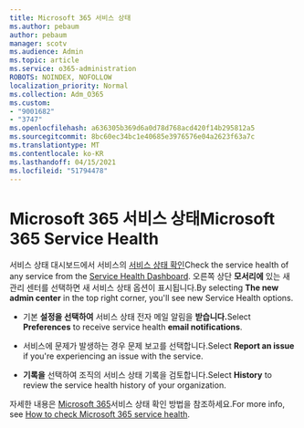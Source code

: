 ```yaml
---
title: Microsoft 365 서비스 상태
ms.author: pebaum
author: pebaum
manager: scotv
ms.audience: Admin
ms.topic: article
ms.service: o365-administration
ROBOTS: NOINDEX, NOFOLLOW
localization_priority: Normal
ms.collection: Adm_O365
ms.custom:
- "9001682"
- "3747"
ms.openlocfilehash: a636305b369d6a0d78d768acd420f14b295812a5
ms.sourcegitcommit: 8bc60ec34bc1e40685e3976576e04a2623f63a7c
ms.translationtype: MT
ms.contentlocale: ko-KR
ms.lasthandoff: 04/15/2021
ms.locfileid: "51794478"
---
```

# <a name="microsoft-365-service-health"></a><span data-ttu-id="3d483-102">Microsoft 365 서비스 상태</span><span class="sxs-lookup"><span data-stu-id="3d483-102">Microsoft 365 Service Health</span></span>


<span data-ttu-id="3d483-103">서비스 상태 대시보드에서 서비스의 [서비스 상태 확인](https://admin.microsoft.com/Adminportal/Home?source=applauncher#/servicehealth)</span><span class="sxs-lookup"><span data-stu-id="3d483-103">Check the service health of any service from the [Service Health Dashboard](https://admin.microsoft.com/Adminportal/Home?source=applauncher#/servicehealth).</span></span> <span data-ttu-id="3d483-104">오른쪽 상단 **모서리에** 있는 새 관리 센터를 선택하면 새 서비스 상태 옵션이 표시됩니다.</span><span class="sxs-lookup"><span data-stu-id="3d483-104">By selecting **The new admin center** in the top right corner, you'll see new Service Health options.</span></span>

- <span data-ttu-id="3d483-105">기본 **설정을 선택하여** 서비스 상태 전자 메일 알림을 **받습니다.**</span><span class="sxs-lookup"><span data-stu-id="3d483-105">Select **Preferences** to receive service health **email notifications**.</span></span>

- <span data-ttu-id="3d483-106">서비스에  문제가 발생하는 경우 문제 보고를 선택합니다.</span><span class="sxs-lookup"><span data-stu-id="3d483-106">Select **Report an issue** if you're experiencing an issue with the service.</span></span>

- <span data-ttu-id="3d483-107">**기록을** 선택하여 조직의 서비스 상태 기록을 검토합니다.</span><span class="sxs-lookup"><span data-stu-id="3d483-107">Select **History** to review the service health history of your organization.</span></span> 

<span data-ttu-id="3d483-108">자세한 내용은 [Microsoft 365](https://docs.microsoft.com/office365/enterprise/view-service-health)서비스 상태 확인 방법을 참조하세요.</span><span class="sxs-lookup"><span data-stu-id="3d483-108">For more info, see [How to check Microsoft 365 service health](https://docs.microsoft.com/office365/enterprise/view-service-health).</span></span> 